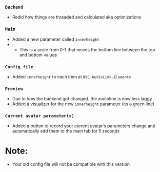 ### `Backend`
* Redid how things are threaded and calculated aka optimizations

### `Main`
* Added a new parameter called `innerheight`
* * This is a scale from 0-1 that moves the bottom line between the top and bottom values

### `Config file`
* Added `innerheight` to each item at `OSC.AudioLink.Elements`

### `Preview`
* Due to how the backend got changed. the audioline is now less laggy
* Added a visualizer for the new `innerheight` parameter (its a green line)

### `Current avatar parameter(s)`
* Added a button to record your current avatar's parameters change and automatically add them to the main tab for 5 seconds

# Note:
* Your old config file will not be compatible with this version